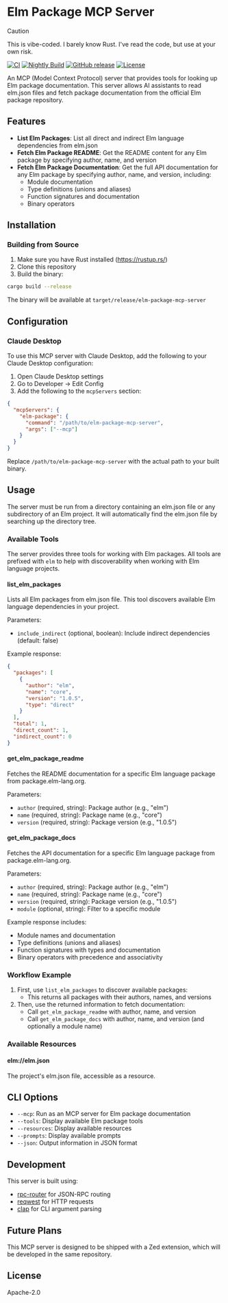 # Elm Package MCP Server

> [!CAUTION]
> This is vibe-coded. I barely know Rust. I've read the code, but use at your own risk.

[![CI](https://github.com/caseyWebb/elm-package-mcp-server/workflows/CI/badge.svg)](https://github.com/caseyWebb/elm-package-mcp-server/actions/workflows/ci.yml)
[![Nightly Build](https://github.com/caseyWebb/elm-package-mcp-server/workflows/Nightly%20Build/badge.svg)](https://github.com/caseyWebb/elm-package-mcp-server/actions/workflows/nightly.yml)
[![GitHub release](https://img.shields.io/github/v/release/caseyWebb/elm-package-mcp-server)](https://github.com/caseyWebb/elm-package-mcp-server/releases/latest)
[![License](https://img.shields.io/badge/license-Apache%202.0-blue.svg)](LICENSE)

An MCP (Model Context Protocol) server that provides tools for looking up Elm package documentation. This server allows AI assistants to read elm.json files and fetch package documentation from the official Elm package repository.

## Features

- **List Elm Packages**: List all direct and indirect Elm language dependencies from elm.json
- **Fetch Elm Package README**: Get the README content for any Elm package by specifying author, name, and version
- **Fetch Elm Package Documentation**: Get the full API documentation for any Elm package by specifying author, name, and version, including:
  - Module documentation
  - Type definitions (unions and aliases)
  - Function signatures and documentation
  - Binary operators

## Installation

### Building from Source

1. Make sure you have Rust installed (https://rustup.rs/)
2. Clone this repository
3. Build the binary:

```bash
cargo build --release
```

The binary will be available at `target/release/elm-package-mcp-server`

## Configuration

### Claude Desktop

To use this MCP server with Claude Desktop, add the following to your Claude Desktop configuration:

1. Open Claude Desktop settings
2. Go to Developer → Edit Config
3. Add the following to the `mcpServers` section:

```json
{
  "mcpServers": {
    "elm-package": {
      "command": "/path/to/elm-package-mcp-server",
      "args": ["--mcp"]
    }
  }
}
```

Replace `/path/to/elm-package-mcp-server` with the actual path to your built binary.

## Usage

The server must be run from a directory containing an elm.json file or any subdirectory of an Elm project. It will automatically find the elm.json file by searching up the directory tree.

### Available Tools

The server provides three tools for working with Elm packages. All tools are prefixed with `elm` to help with discoverability when working with Elm language projects.

#### list_elm_packages
Lists all Elm packages from elm.json file. This tool discovers available Elm language dependencies in your project.

Parameters:
- `include_indirect` (optional, boolean): Include indirect dependencies (default: false)

Example response:
```json
{
  "packages": [
    {
      "author": "elm",
      "name": "core",
      "version": "1.0.5",
      "type": "direct"
    }
  ],
  "total": 1,
  "direct_count": 1,
  "indirect_count": 0
}
```

#### get_elm_package_readme
Fetches the README documentation for a specific Elm language package from package.elm-lang.org.

Parameters:
- `author` (required, string): Package author (e.g., "elm")
- `name` (required, string): Package name (e.g., "core")
- `version` (required, string): Package version (e.g., "1.0.5")

#### get_elm_package_docs
Fetches the API documentation for a specific Elm language package from package.elm-lang.org.

Parameters:
- `author` (required, string): Package author (e.g., "elm")
- `name` (required, string): Package name (e.g., "core")
- `version` (required, string): Package version (e.g., "1.0.5")
- `module` (optional, string): Filter to a specific module

Example response includes:
- Module names and documentation
- Type definitions (unions and aliases)
- Function signatures with types and documentation
- Binary operators with precedence and associativity

### Workflow Example

1. First, use `list_elm_packages` to discover available packages:
   - This returns all packages with their authors, names, and versions
2. Then, use the returned information to fetch documentation:
   - Call `get_elm_package_readme` with author, name, and version
   - Call `get_elm_package_docs` with author, name, and version (and optionally a module name)

### Available Resources

#### elm://elm.json
The project's elm.json file, accessible as a resource.

## CLI Options

- `--mcp`: Run as an MCP server for Elm package documentation
- `--tools`: Display available Elm package tools
- `--resources`: Display available resources
- `--prompts`: Display available prompts
- `--json`: Output information in JSON format

## Development

This server is built using:
- [rpc-router](https://github.com/jeremychone/rust-rpc-router/) for JSON-RPC routing
- [reqwest](https://github.com/seanmonstar/reqwest) for HTTP requests
- [clap](https://github.com/clap-rs/clap) for CLI argument parsing

## Future Plans

This MCP server is designed to be shipped with a Zed extension, which will be developed in the same repository.

## License

Apache-2.0
